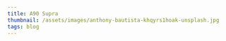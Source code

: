 ```yaml
---
title: A90 Supra
thumbnail: /assets/images/anthony-bautista-khqyrs1hoak-unsplash.jpg
tags: blog
---
```

